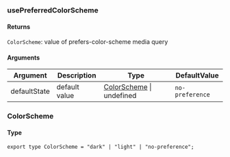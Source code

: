 ### usePreferredColorScheme

#### Returns
`ColorScheme`: value of prefers-color-scheme media query

#### Arguments
|Argument|Description|Type|DefaultValue|
|---|---|---|---|
|defaultState|default value|[ColorScheme](#ColorScheme) \| undefined |`no-preference`|

### ColorScheme

#### Type

`export type ColorScheme = "dark" | "light" | "no-preference";`
